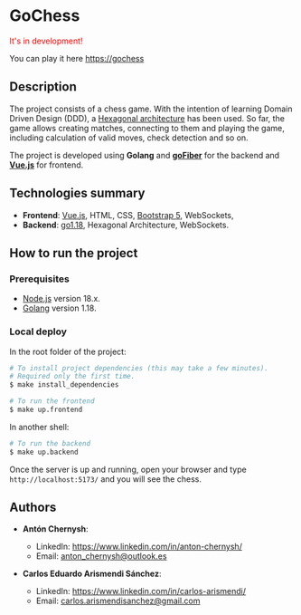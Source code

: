 # GoChess

<span style="color:red">
It's in development!
</span>

You can play it here [https://gochess](https://www.youtube.com/watch?v=oHg5SJYRHA0)

## Description

The project consists of a chess game. With the intention of learning Domain Driven Design (DDD), a [Hexagonal architecture](<https://en.wikipedia.org/wiki/Hexagonal_architecture_(software)>) has been used. So far, the game allows creating matches, connecting to them and playing the game, including calculation of valid moves, check detection and so on.

The project is developed using **Golang** and **[goFiber](https://gofiber.io/)** for the backend and **[Vue.js](https://vuejs.org/)** for frontend.

## Technologies summary

- **Frontend**: [Vue.js](https://vuejs.org/), HTML, CSS, [Bootstrap 5](https://getbootstrap.com/docs/5.0/getting-started/introduction/), WebSockets,
- **Backend**: [go1.18](https://go.dev/), Hexagonal Architecture, WebSockets.

<!-- HOW TO RUN -->

## How to run the project

### Prerequisites

<ul>
  <li><a href="https://nodejs.org/en/">Node.js</a> version 18.x.</li>
  <li><a href="https://go.dev/">Golang</a> version 1.18.</li>
</ul>

### Local deploy

In the root folder of the project:

```bash
# To install project dependencies (this may take a few minutes).
# Required only the first time.
$ make install_dependencies
```

```bash
# To run the frontend
$ make up.frontend
```

In another shell:

```bash
# To run the backend
$ make up.backend
```

Once the server is up and running, open your browser and type `http://localhost:5173/` and you will see the chess.

<!-- AUTHORS -->

## Authors

<ul>
  <li>
    <p>
      <b>Antón Chernysh</b>:
        <ul>
          <li>
            LinkedIn: <a href="https://www.linkedin.com/in/anton-chernysh/">https://www.linkedin.com/in/anton-chernysh/</a>
          </li>
          <li>
            Email: <a href="mailto:anton_chernysh@outlook.es">anton_chernysh@outlook.es</a>
          </li>
        </ul>
    </p>
  </li>
    <li>
    <p>
      <b>Carlos Eduardo Arismendi Sánchez</b>:
        <ul>
          <li>
            LinkedIn: <a href="https://www.linkedin.com/in/carlos-arismendi/">https://www.linkedin.com/in/carlos-arismendi/</a>
          </li>
          <li>
            Email: <a href="mailto:carlos.arismendisanchez@gmail.com">carlos.arismendisanchez@gmail.com</a>
          </li>
        </ul>
    </p>
  </li>
</ul>

